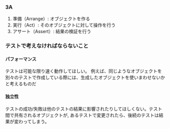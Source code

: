 ### 3A
1. 準備（Arrange）: オブジェクトを作る
2. 実行（Act）: そのオブジェクトに対して操作を行う
3. アサート（Assert）: 結果の検証を行う

### テストで考えなければならないこと
#### パフォーマンス
テストは可能な限り速く動作してほしい。
例えば、同じようなオブジェクトを別々のテストで作成している際には、生成したオブジェクトを使いまわせないかと考えるものだ

#### 独立性
テストの成功/失敗は他のテストの結果に影響されたりしてほしくない。テスト間で共有されるオブジェクトが,
あるテストで変更されたら、後続のテストは結果が変わってしまう。